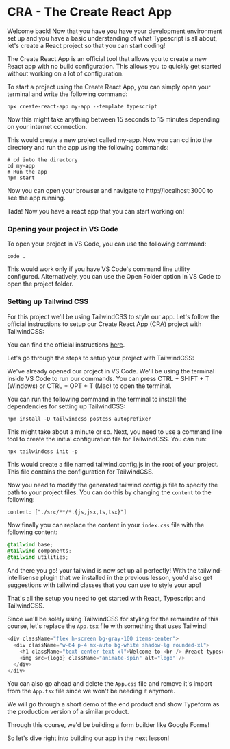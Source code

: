 # CRA - The Create React App

Welcome back! Now that you have you have your development environment set up and you have a basic understanding of what Typescript is all about, let's create a React project so that you can start coding!

The Create React App is an official tool that allows you to create a new React app with no build configuration. This allows you to quickly get started without working on a lot of configuration.

To start a project using the Create React App, you can simply open your terminal and write the following command:

```
npx create-react-app my-app --template typescript
```

Now this might take anything between 15 seconds to 15 minutes depending on your internet connection.

This would create a new project called my-app. Now you can cd into the directory and run the app using the following commands:

```
# cd into the directory
cd my-app
# Run the app
npm start
```

Now you can open your browser and navigate to http://localhost:3000 to see the app running.

Tada! Now you have a react app that you can start working on!

### Opening your project in VS Code

To open your project in VS Code, you can use the following command:

```
code .
```

This would work only if you have VS Code's command line utility configured. Alternatively, you can use the Open Folder option in VS Code to open the project folder.

### Setting up Tailwind CSS

For this project we'll be using TailwindCSS to style our app. Let's follow the official instructions to setup our Create React App (CRA) project with TailwindCSS:

You can find the official instructions [here](https://tailwindcss.com/docs/guides/create-react-app).

Let's go through the steps to setup your project with TailwindCSS:

We've already opened our project in VS Code. We'll be using the terminal inside VS Code to run our commands. You can press CTRL + SHIFT + T (Windows) or CTRL + OPT + T (Mac) to open the terminal.

You can run the following command in the terminal to install the dependencies for setting up TailwindCSS:

```
npm install -D tailwindcss postcss autoprefixer
```

This might take about a minute or so. Next, you need to use a command line tool to create the initial configuration file for TailwindCSS. You can run:

```
npx tailwindcss init -p
```

This would create a file named tailwind.config.js in the root of your project. This file contains the configuration for TailwindCSS.

Now you need to modify the generated tailwind.config.js file to specify the path to your project files. You can do this by changing the `content` to the following:
```
content: ["./src/**/*.{js,jsx,ts,tsx}"]
```

Now finally you can replace the content in your `index.css` file with the following content:

```css
@tailwind base;
@tailwind components;
@tailwind utilities;
```

And there you go! your tailwind is now set up all perfectly! With the tailwind-intellisense plugin that we installed in the previous lesson, you'd also get suggestions with tailwind classes that you can use to style your app!

That's all the setup you need to get started with React, Typescript and TailwindCSS. 

Since we'll be solely using TailwindCSS for styling for the remainder of this course, let's replace the `App.tsx` file with something that uses Tailwind! 


```js
<div className="flex h-screen bg-gray-100 items-center">
  <div className="w-64 p-4 mx-auto bg-white shadow-lg rounded-xl">
    <h1 className="text-center text-xl">Welcome to <br /> #react-typescript with #tailwindcss </h1>
    <img src={logo} className="animate-spin" alt="logo" />
  </div>
</div>
```

You can also go ahead and delete the `App.css` file and remove it's import from the `App.tsx` file since we won't be needing it anymore.

<!-- Open the end product to explain what we will be building -->

We will go through a short demo of the end product and show Typeform as the production version of a similar product.

Through this course, we'd be building a form builder like Google Forms!

So let's dive right into building our app in the next lesson!

